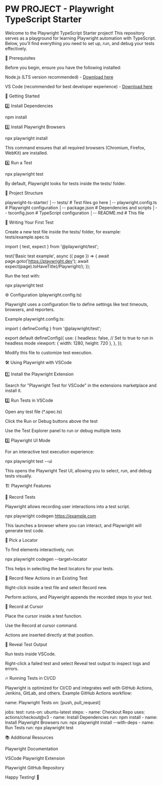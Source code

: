 # PW PROJECT - Playwright TypeScript Starter

Welcome to the Playwright TypeScript Starter project! This repository serves as a playground for learning Playwright automation with TypeScript. Below, you'll find everything you need to set up, run, and debug your tests effectively.

📌 Prerequisites

Before you begin, ensure you have the following installed:

Node.js (LTS version recommended) - [Download here](https://nodejs.org/en/download)

VS Code (recommended for best developer experience) - [Download here](https://code.visualstudio.com/download)

🚀 Getting Started

2️⃣ Install Dependencies

npm install

3️⃣ Install Playwright Browsers

npx playwright install

This command ensures that all required browsers (Chromium, Firefox, WebKit) are installed.

4️⃣ Run a Test

npx playwright test

By default, Playwright looks for tests inside the tests/ folder.

📜 Project Structure

playwright-ts-starter/
│-- tests/                # Test files go here
│-- playwright.config.ts  # Playwright configuration
│-- package.json          # Dependencies and scripts
│-- tsconfig.json         # TypeScript configuration
│-- README.md             # This file

🎯 Writing Your First Test

Create a new test file inside the tests/ folder, for example: tests/example.spec.ts

import { test, expect } from '@playwright/test';

test('Basic test example', async ({ page }) => {
  await page.goto('https://playwright.dev');
  await expect(page).toHaveTitle(/Playwright/);
});

Run the test with:

npx playwright test

⚙️ Configuration (playwright.config.ts)

Playwright uses a configuration file to define settings like test timeouts, browsers, and reporters.

Example playwright.config.ts:

import { defineConfig } from '@playwright/test';

export default defineConfig({
  use: {
    headless: false,  // Set to true to run in headless mode
    viewport: { width: 1280, height: 720 },
  },
});

Modify this file to customize test execution.

🛠 Using Playwright with VSCode

1️⃣ Install the Playwright Extension

Search for "Playwright Test for VSCode" in the extensions marketplace and install it.

2️⃣ Run Tests in VSCode

Open any test file (*.spec.ts)

Click the Run or Debug buttons above the test

Use the Test Explorer panel to run or debug multiple tests

3️⃣ Playwright UI Mode

For an interactive test execution experience:

npx playwright test --ui

This opens the Playwright Test UI, allowing you to select, run, and debug tests visually.

🏗️ Playwright Features

🔹 Record Tests

Playwright allows recording user interactions into a test script.

npx playwright codegen https://example.com

This launches a browser where you can interact, and Playwright will generate test code.

🔹 Pick a Locator

To find elements interactively, run:

npx playwright codegen --target=locator

This helps in selecting the best locators for your tests.

🔹 Record New Actions in an Existing Test

Right-click inside a test file and select Record new.

Perform actions, and Playwright appends the recorded steps to your test.

🔹 Record at Cursor

Place the cursor inside a test function.

Use the Record at cursor command.

Actions are inserted directly at that position.

🔹 Reveal Test Output

Run tests inside VSCode.

Right-click a failed test and select Reveal test output to inspect logs and errors.

🔥 Running Tests in CI/CD

Playwright is optimized for CI/CD and integrates well with GitHub Actions, Jenkins, GitLab, and others.
Example GitHub Actions workflow:

name: Playwright Tests
on: [push, pull_request]

jobs:
  test:
    runs-on: ubuntu-latest
    steps:
      - name: Checkout Repo
        uses: actions/checkout@v3
      - name: Install Dependencies
        run: npm install
      - name: Install Playwright Browsers
        run: npx playwright install --with-deps
      - name: Run Tests
        run: npx playwright test

📚 Additional Resources

Playwright Documentation

VSCode Playwright Extension

Playwright GitHub Repository

Happy Testing! 🚀

